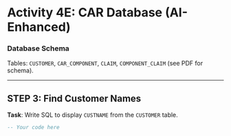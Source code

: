 # Activity 4E: CAR Database (AI-Enhanced)

### Database Schema
Tables: `CUSTOMER`, `CAR_COMPONENT`, `CLAIM`, `COMPONENT_CLAIM` (see PDF for schema).

---

## STEP 3: Find Customer Names  
**Task**: Write SQL to display `CUSTNAME` from the `CUSTOMER` table.  

```sql
-- Your code here
